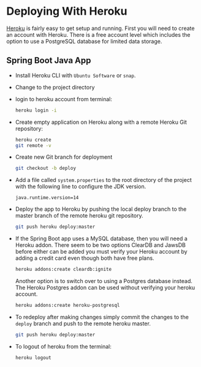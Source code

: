 # Deploying With Heroku

[Heroku](https://www.heroku.com) is fairly easy to get setup and running.
First you will need to create an account with Heroku.
There is a free account level which includes the option to use a PostgreSQL database for limited data storage.

## Spring Boot Java App

- Install Heroku CLI with `Ubuntu Software` or `snap`.
- Change to the project directory
- login to heroku account from terminal:

    ```bash
    heroku login -i
    ```

- Create empty application on Heroku along with a remote Heroku Git repository:

    ```bash
    heroku create
    git remote -v
    ```

- Create new Git branch for deployment

    ```bash
    git checkout -b deploy
    ```

- Add a file called `system.properties` to the root directory of the project with the following line to configure the JDK version.

    ```
    java.runtime.version=14
    ```

- Deploy the app to Heroku by pushing the local deploy branch to the master branch of the remote heroku git repository.

    ```bash
    git push heroku deploy:master
    ```

- If the Spring Boot app uses a MySQL database, then you will need a Heroku addon.
  There seem to be two options ClearDB and JawsDB before either can be added you must verify your Heroku account by adding a credit card even though both have free plans.

    ```bash
    heroku addons:create cleardb:ignite
    ```

  Another option is to switch over to using a Postgres database instead.
  The Heroku Postgres addon can be used without verifying your heroku account.

    ```bash
    heroku addons:create heroku-postgresql
    ```

- To redeploy after making changes simply commit the changes to the `deploy` branch and push to the remote heroku master.

    ```bash
    git push heroku deploy:master
    ```

- To logout of heroku from the terminal:

    ```bash
    heroku logout
    ```
